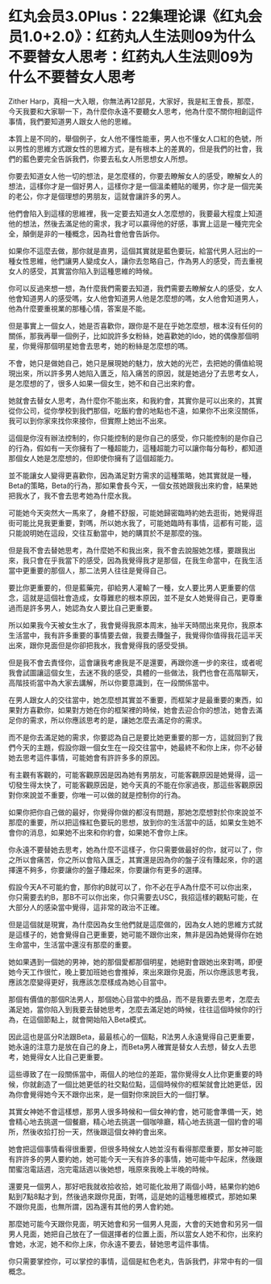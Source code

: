 # 红丸会员3.0Plus：22集理论课《红丸会员1.0+2.0》：红药丸人生法则09为什么不要替女人思考：红药丸人生法则09为什么不要替女人思考

Zither Harp，真相一大入眼，你無法再12部見，大家好，我是紅王會長，那麼，今天我要和大家聊一下，為什麼你永遠不要聽女人思考，他為什麼不關你相創這件事情，我們要知道男人跟女人他的思維。

本質上是不同的，舉個例子，女人他不懂性能車，男人也不懂女人口紅的色號，所以男性的思維方式跟女性的思維方式，是有根本上的差異的，但是我們的社會，我們的藍色要完全告訴我們，你要去私女人所思想女人所想。

你要去知道女人他一切的想法，是怎麼樣的，你要去瞭解女人的感受，瞭解女人的想法，這樣你才是一個好男人，這樣你才是一個溫柔體貼的暖男，你才是一個完美的老公，你才是個理想的男朋友，這就會讓許多的男人。

他們會陷入到這樣的思維裡，我一定要去知道女人怎麼想的，我要最大程度上知道他的想法，然後去滿足他的需求，我才可以贏得他的好感，事實上這是一種完完全全，顛倒是非的一種概念，因為社會他會告訴你。

如果你不這麼去做，那你就是直男，這個其實就是藍色要玩，給當代男人冠出的一種女性思維，他們讓男人變成女人，讓你去忽略自己，作為男人的感受，而去重視女人的感受，其實當你陷入到這種思維的時候。

你可以反過來想一想，為什麼我們需要去知道，我們需要去瞭解女人的感受，女人他會知道男人的感受嗎，女人他會知道男人他是怎麼想的嗎，女人他會知道男人，他為什麼要重視業的那種心情，答案是不能。

但是事實上一個女人，她是否喜歡你，跟你是不是在乎她怎麼想，根本沒有任何的關係，那我再舉一個例子，比如說許多女粉絲，她喜歡她的Ido，她的偶像那個明星，你覺得那個明星她會去思考，她的粉絲是怎麼想的嗎。

不會，她只是做她自己，她只是展現她的魅力，放大她的光芒，去把她的價值給現現出來，所以許多男人她陷入匱乏，陷入痛苦的原因，就是她過分了去思考女人，是怎麼想的了，很多人如果一個女生，她不和自己出來約會。

她就會去替女人思考，為什麼你不能出來，和我約會，其實你是可以出來的，其實從你公司，從你學校到我們那個，吃飯約會的地點也不遠，如果你不出來沒關係，我可以到你家來找你來接你，但實際上她出不出來。

這個是你沒有辦法控制的，你只能控制的是你自己的感受，你只能控制的是你自己的行為，假如有一天你擁有了一種超能力，這種超能力可以讓你每分每秒，都知道那個女人她是怎麼想的，但即使你擁有了這個超能力。

並不能讓女人變得更喜歡你，因為滿足對方需求的這種策略，她其實就是一種，Beta的策略，Beta的行為，那如果會長今天，一個女孩她跟我出來約會，結果她把我水了，我不會去思考她為什麼水我。

可能她今天突然大一馬來了，身體不舒服，可能她歸密臨時約她去逛街，她覺得逛街可能比見我更重要，對嗎，所以她水我了，可能她臨時有事情，這都有可能，這只能說明她在這段，交往互動當中，她的購買於不是那麼的強。

但是我不會去替她思考，為什麼她不和我出來，我不會去說服她怎樣，要跟我出來，我只會在乎我當下的感受，因為我覺得我才是那個，在我生命當中，在我生活當中更重要的那個人，那二法男人往往是覺得自己。

要比你更重要的，但是藍藥完，卻給男人灌輸了一種，女人要比男人更重要的信念，這就是這個社會造成，女尊難悲的根本原因，並不是女人她覺得自己，更尊重過而是許多男人，她認為女人要比自己更重要。

所以如果我今天被女生水了，我會覺得我原本周末，抽半天時間出來見你，我原本生活當中，我有許多重要的事情要去做，我要去賺盤子，我覺得你值得我花這半天出來，跟你見面但是你卻把我水，我會覺得我的感受受損。

但是我不會去責怪你，這會讓我考慮我是不是還要，再跟你進一步的來往，或者呢我會試圖讓這個女生，去迷不我的感受，具體的一些做法，我們也會在高階聊天，高階技術當中為大家去講解，所以你要意識到，在一段關係當中。

在男人跟女人的交往當中，她怎麼想其實並不重要，而框架才是最重要的東西，如果對方喜歡你，如果對方她在你的框架裡的時候，她會去迎合你的想法，她會去滿足你的需求，所以你應該思考的是，讓她怎麼去滿足你的需求。

而不是你去滿足她的需求，你要認為自己是要比她更重要的那一方，這就回到了我們今天的主題，假設你跟一個女生在一段交往當中，她最終不和你上床，你不必替她去思考這件事情，可能她會有許許多多的原因。

有主觀有客觀的，可能客觀原因是因為她有男朋友，可能客觀原因是她覺得，這一切發生得太快了，可能客觀原因是，她今天真的不能在你家過夜，那這些客觀原因對你來說並不重要，你唯一可以做的就是控制你的行為。

如果你把你自己做的最好，你覺得你做的都沒有問題，那她怎麼想對於你來說並不那麼的重要，所以把這條紅色要玩的思想，放到你的生活當中的話，如果女生她不會你的消息，如果她不出來和你約會，如果她不會你上床。

你永遠不要替她去思考，她為什麼不這樣子，你只需要做最好的你，就可以了，你之所以會痛苦，你之所以會陷入匯乏，其實還是因為你的盤子沒有賺起來，你的選擇還不夠多，你要讓你的盤子賺起來，你要讓你有更多的選擇。

假設今天A不可能約會，那你約B就可以了，你不必在乎A為什麼不可以你出來，你只需要去約B，那B不可以你出來，你只需要去USC，我招這樣的觀點可能，在大部分人的感染當中覺得，這非常的政治不正確。

但是這個就是現實，為什麼因為女生他們就是這麼做的，因為女人她的思維方式就是這樣子的，她會覺得自己更重要，她可能不跟你出來，無非是因為她覺得你在她生命當中，生活當中還沒有那麼的重要。

她如果遇到一個她的男神，她的那個愛都那個明星，她絕對會跟她出來對嗎，即便她今天工作很忙，晚上要加班她也會推掉，來出來跟你見面，所以你應該思考我，應該怎麼變得更好，我應該怎麼樣成為她心目當中。

那個有價值的那個R法男人，那個她心目當中的獎品，而不是我要去思考，怎麼去滿足她，當你陷入到我要去替她思考，怎麼去滿足她的時候，往往這個時候你的行為，在這個節點上，就會開始陷入Beta模式。

因此這也是區分R法跟Beta，最最核心的一個點，R法男人永遠覺得自己更重要，她永遠的注意力是放在自己的身上，而Beta男人確實是替女人去想，替女人去思考，她覺得女人比自己更重要。

這些導致了在一段關係當中，兩個人的地位的差距，當你覺得女人比你更重要的時候，你就創造了一個比她更低的社交點位點，這個時候你的框架就會比她更低，因為你會覺得她今天不跟你出來，是一個對你來說巨大的一個打擊。

其實女神她不會這樣想，那男人很多時候和一個女神約會，她可能會準備一天，她會精心地去挑選一個餐廳，精心地去挑選一個咖啡廳，精心地去挑選一個約會的場所，然後收拾打扮一天，然後跟這個女神約會出來。

她會把這個事情看得很重要，但很多時候女人她並沒有看得那麼重要，那女神可能有許許多的男人要約她，她可能今天一天有許多的事情，她可能中午起床，然後跟閨蜜泡電話週，泡完電話週以後她想，哦原來我晚上半晚的時候。

還要見一個男人，那好吧我就收拾收拾，她可能化妝用了兩個小時，結果你約她6點到7點8點才到，然後過來跟你見面，對嗎，這是她的這種思維模式，那她如果不跟你見面，也無所謂，因為還有其他的男人會約她。

那麼她可能今天跟你見面，明天她會和另一個男人見面，大會的天她會和另另一個男人見面，她把自己放在了一個選擇者的位置上面，所以當女人她不和你，出來約會她，水泥，她不和你上床，你永遠不要去，替她思考這件事情。

你只需要掌控你，可以掌控的事情，這個是紅色老丸，告訴我們，非常中有的一個概念。